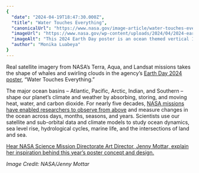 ```yaml
---
{
  "date": "2024-04-19T18:47:30.000Z",
  "title": "Water Touches Everything",
  "canonicalUrl": "https://www.nasa.gov/image-article/water-touches-everything/",
  "imageUrl": "https://www.nasa.gov/wp-content/uploads/2024/04/2024-earthday-desktop-white-4k.jpg",
  "imageAlt": "This 2024 Earth Day poster is an ocean themed vertical 15x30 illustration created from NASA satellite cloud imagery overlaid on ocean data. The white cloud imagery wraps around shapes, defining three whales and a school of fish. Swirly cloud patterns, called Von Kármán Vortices, create the feeling of movement in the composition. The focal point is a cyclone in the upper third of the poster. At the center flies the recently launched PACE satellite. The ocean imagery – composed of blues, aquas, and greens – is filled with subtle color changes and undulating patterns created by churning sediment, organic matter and phytoplankton.",
  "author": "Monika Luabeya"
}
---
```


Real satellite imagery from NASA’s Terra, Aqua, and Landsat missions takes the shape of whales and swirling clouds in the agency’s [Earth Day 2024 poster](https://science.nasa.gov/earth/earth-day/earth-day-poster-2024/), “Water Touches Everything.”

The major ocean basins – Atlantic, Pacific, Arctic, Indian, and Southern – shape our planet’s climate and weather by absorbing, storing, and moving heat, water, and carbon dioxide. For nearly five decades, [NASA missions have enabled researchers to observe from above](https://youtu.be/v3dO7PhYas4) and measure changes in the ocean across days, months, seasons, and years. Scientists use our satellite and sub-orbital data and climate models to study ocean dynamics, sea level rise, hydrological cycles, marine life, and the intersections of land and sea.

[Hear NASA Science Mission Directorate Art Director, Jenny Mottar, explain her inspiration behind this year’s poster concept and design.](https://youtu.be/9NDKnqxEU14)

_Image Credit: NASA/Jenny Mottar_
